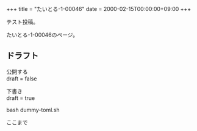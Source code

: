 +++
title = "たいとる-1-00046"
date = 2000-02-15T00:00:00+09:00
+++

テスト投稿。

たいとる-1-00046のページ。


## ドラフト

公開する  
draft = false

下書き  
draft = true

bash dummy-toml.sh

ここまで
